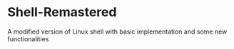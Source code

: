 # Shell-Remastered
A modified version of Linux shell with basic implementation and some new functionalities
